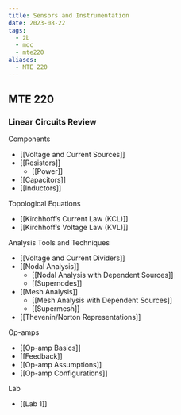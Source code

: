 ```yaml
---
title: Sensors and Instrumentation
date: 2023-08-22
tags:
  - 2b
  - moc
  - mte220
aliases:
  - MTE 220
---
```

## MTE 220

### Linear Circuits Review 
Components
- [[Voltage and Current Sources]]
- [[Resistors]]
	- [[Power]]
- [[Capacitors]]
- [[Inductors]]

Topological Equations
- [[Kirchhoff’s Current Law (KCL)]]
- [[Kirchhoff’s Voltage Law (KVL)]]

Analysis Tools and Techniques
- [[Voltage and Current Dividers]]
- [[Nodal Analysis]]
	- [[Nodal Analysis with Dependent Sources]]
	- [[Supernodes]]
- [[Mesh Analysis]]
	- [[Mesh Analysis with Dependent Sources]]
	- [[Supermesh]]
- [[Thevenin/Norton Representations]]

Op-amps
- [[Op-amp Basics]]
- [[Feedback]]
- [[Op-amp Assumptions]]
- [[Op-amp Configurations]]




Lab
- [[Lab 1]]